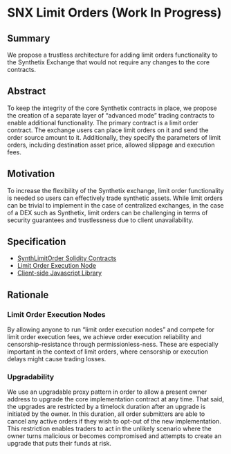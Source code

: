 # SNX Limit Orders (Work In Progress)

## Summary
We propose a trustless architecture for adding limit orders functionality to the Synthetix Exchange that would not require any changes to the core contracts.

## Abstract
To keep the integrity of the core Synthetix contracts in place, we propose the creation of a separate layer of “advanced mode” trading contracts to enable additional functionality. The primary contract is a limit order contract. The exchange users can place limit orders on it and send the order source amount to it. Additionally, they specify the parameters of limit orders, including destination asset price, allowed slippage and execution fees.

## Motivation
To increase the flexibility of the Synthetix exchange, limit order functionality is needed so users can effectively trade synthetic assets.
While limit orders can be trivial to implement in the case of centralized exchanges, in the case of a DEX such as Synthetix, limit orders can be challenging in terms of security guarantees and trustlessness due to client unavailability.

## Specification

* [SynthLimitOrder Solidity Contracts](specs/Contracts.md)
* [Limit Order Execution Node](specs/Node.md)
* [Client-side Javascript Library](specs/Library.md)


## Rationale
<!--The rationale fleshes out the specification by describing what motivated the design and why particular design decisions were made. It should describe alternate designs that were considered and related work, e.g. how the feature is supported in other languages. The rationale may also provide evidence of consensus within the community, and should discuss important objections or concerns raised during discussion.-->
### Limit Order Execution Nodes
By allowing anyone to run “limit order execution nodes” and compete for limit order execution fees, we achieve order execution reliability and censorship-resistance through permissionless-ness. These are especially important in the context of limit orders, where censorship or execution delays might cause trading losses.

### Upgradability
We use an upgradable proxy pattern in order to allow a present owner address to upgrade the core implementation contract at any time. That said, the upgrades are restricted by a timelock duration after an upgrade is initiated by the owner. In this duration, all order submitters are able to cancel any active orders if they wish to opt-out of the new implementation. This restriction enables traders to act in the unlikely scenario where the owner turns malicious or becomes compromised and attempts to create an upgrade that puts their funds at risk.